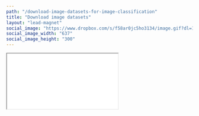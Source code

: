 ```yaml
---
path: "/download-image-datasets-for-image-classification"
title: "Download image datasets"
layout: "lead-magnet"
social_image: "https://www.dropbox.com/s/f58ar0jc5ho3134/image.gif?dl=1"
social_image_width: "637"
social_image_height: "300"
---
```


<iframe src="//thekevinscott.github.io/download-image-datasets/" />
